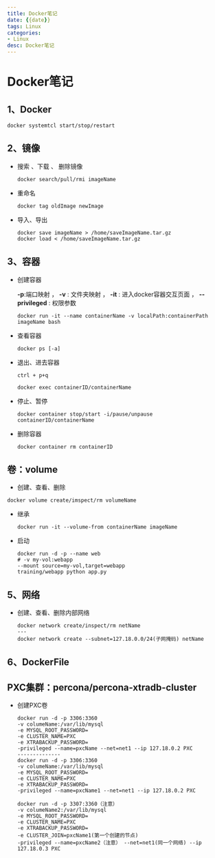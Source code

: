 ```yaml
---
title: Docker笔记
date: {{date}}
tags: Linux
categories: 
- Linux
desc: Docker笔记
---
```


# Docker笔记

## 1、Docker

```
docker systemtcl start/stop/restart
```

## 2、镜像

- 搜索 、下载 、 删除镜像

  ```
  docker search/pull/rmi imageName
  ```

- 重命名

  ```
  docker tag oldImage newImage
  ```

  

- 导入、导出

  ```
  docker save imageName > /home/saveImageName.tar.gz
  docker load < /home/saveImageName.tar.gz
  ```

## 3、容器

- 创建容器

  **-p**:端口映射 ， **-v** : 文件夹映射 ， **-it** : 进入docker容器交互页面 ， **--privileged** : 权限参数

  ```
  docker run -it --name containerName -v localPath:containerPath imageName bash
  ```

- 查看容器

  ```
  docker ps [-a]
  ```

- 退出、进去容器

  ```
  ctrl + p+q
  ```

  ```
  docker exec containerID/containerName
  ```

- 停止、暂停

  ```
  docker container stop/start -i/pause/unpause containerID/containerName
  ```

- 删除容器

  ```
  docker container rm containerID
  ```

## 卷：volume

- 创建、查看、删除

```
docker volume create/imspect/rm volumeName
```

- 继承

  ```
  docker run -it --volume-from containerName imageName
  ```

  

- 启动

  ```
  docker run -d -p --name web 
  # -v my-vol:webapp
  --mount source=my-vol,target=webapp
  training/webapp python app.py
  ```

## 5、网络

- 创建、查看、删除内部网络

  ```
  docker network create/inspect/rm netName
  ---
  docker network create --subnet=127.18.0.0/24(子网掩码) netName
  ```

  

## 6、DockerFile





## PXC集群：percona/percona-xtradb-cluster

- 创建PXC卷

  ```
  docker run -d -p 3306:3360
  -v columeName:/var/lib/mysql
  -e MYSQL_ROOT_PASSWORD=
  -e CLUSTER_NAME=PXC
  -e XTRABACKUP_PASSWORD=
  -privileged --name=pxcName --net=net1 --ip 127.18.0.2 PXC
  --------------
  docker run -d -p 3306:3360
  -v columeName:/var/lib/mysql
  -e MYSQL_ROOT_PASSWORD=
  -e CLUSTER_NAME=PXC
  -e XTRABACKUP_PASSWORD=
  -privileged --name=pxcName1 --net=net1 --ip 127.18.0.2 PXC
  
  docker run -d -p 3307:3360（注意）
  -v columeName2:/var/lib/mysql
  -e MYSQL_ROOT_PASSWORD=
  -e CLUSTER_NAME=PXC
  -e XTRABACKUP_PASSWORD=
  -e CLUSTER_JOIN=pxcName1(第一个创建的节点)
  -privileged --name=pxcName2（注意） --net=net1(同一个网络) --ip 127.18.0.3 PXC
  ```





































































